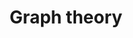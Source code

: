 ---
layout: root-directory
title: Graph theory
permalink: /blog/maths/graph/

enumerate_grand_children: true
---
